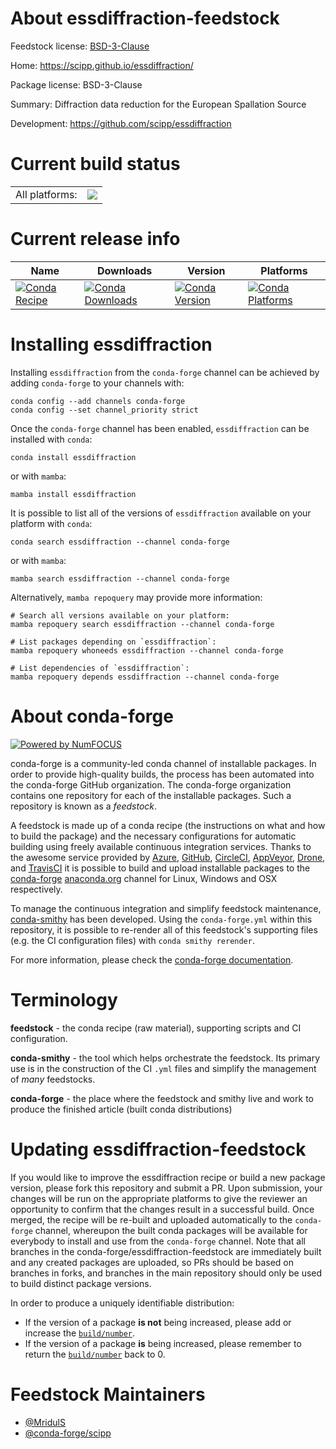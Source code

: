 About essdiffraction-feedstock
==============================

Feedstock license: [BSD-3-Clause](https://github.com/conda-forge/essdiffraction-feedstock/blob/main/LICENSE.txt)

Home: https://scipp.github.io/essdiffraction/

Package license: BSD-3-Clause

Summary: Diffraction data reduction for the European Spallation Source

Development: https://github.com/scipp/essdiffraction

Current build status
====================


<table><tr><td>All platforms:</td>
    <td>
      <a href="https://dev.azure.com/conda-forge/feedstock-builds/_build/latest?definitionId=26252&branchName=main">
        <img src="https://dev.azure.com/conda-forge/feedstock-builds/_apis/build/status/essdiffraction-feedstock?branchName=main">
      </a>
    </td>
  </tr>
</table>

Current release info
====================

| Name | Downloads | Version | Platforms |
| --- | --- | --- | --- |
| [![Conda Recipe](https://img.shields.io/badge/recipe-essdiffraction-green.svg)](https://anaconda.org/conda-forge/essdiffraction) | [![Conda Downloads](https://img.shields.io/conda/dn/conda-forge/essdiffraction.svg)](https://anaconda.org/conda-forge/essdiffraction) | [![Conda Version](https://img.shields.io/conda/vn/conda-forge/essdiffraction.svg)](https://anaconda.org/conda-forge/essdiffraction) | [![Conda Platforms](https://img.shields.io/conda/pn/conda-forge/essdiffraction.svg)](https://anaconda.org/conda-forge/essdiffraction) |

Installing essdiffraction
=========================

Installing `essdiffraction` from the `conda-forge` channel can be achieved by adding `conda-forge` to your channels with:

```
conda config --add channels conda-forge
conda config --set channel_priority strict
```

Once the `conda-forge` channel has been enabled, `essdiffraction` can be installed with `conda`:

```
conda install essdiffraction
```

or with `mamba`:

```
mamba install essdiffraction
```

It is possible to list all of the versions of `essdiffraction` available on your platform with `conda`:

```
conda search essdiffraction --channel conda-forge
```

or with `mamba`:

```
mamba search essdiffraction --channel conda-forge
```

Alternatively, `mamba repoquery` may provide more information:

```
# Search all versions available on your platform:
mamba repoquery search essdiffraction --channel conda-forge

# List packages depending on `essdiffraction`:
mamba repoquery whoneeds essdiffraction --channel conda-forge

# List dependencies of `essdiffraction`:
mamba repoquery depends essdiffraction --channel conda-forge
```


About conda-forge
=================

[![Powered by
NumFOCUS](https://img.shields.io/badge/powered%20by-NumFOCUS-orange.svg?style=flat&colorA=E1523D&colorB=007D8A)](https://numfocus.org)

conda-forge is a community-led conda channel of installable packages.
In order to provide high-quality builds, the process has been automated into the
conda-forge GitHub organization. The conda-forge organization contains one repository
for each of the installable packages. Such a repository is known as a *feedstock*.

A feedstock is made up of a conda recipe (the instructions on what and how to build
the package) and the necessary configurations for automatic building using freely
available continuous integration services. Thanks to the awesome service provided by
[Azure](https://azure.microsoft.com/en-us/services/devops/), [GitHub](https://github.com/),
[CircleCI](https://circleci.com/), [AppVeyor](https://www.appveyor.com/),
[Drone](https://cloud.drone.io/welcome), and [TravisCI](https://travis-ci.com/)
it is possible to build and upload installable packages to the
[conda-forge](https://anaconda.org/conda-forge) [anaconda.org](https://anaconda.org/)
channel for Linux, Windows and OSX respectively.

To manage the continuous integration and simplify feedstock maintenance,
[conda-smithy](https://github.com/conda-forge/conda-smithy) has been developed.
Using the ``conda-forge.yml`` within this repository, it is possible to re-render all of
this feedstock's supporting files (e.g. the CI configuration files) with ``conda smithy rerender``.

For more information, please check the [conda-forge documentation](https://conda-forge.org/docs/).

Terminology
===========

**feedstock** - the conda recipe (raw material), supporting scripts and CI configuration.

**conda-smithy** - the tool which helps orchestrate the feedstock.
                   Its primary use is in the construction of the CI ``.yml`` files
                   and simplify the management of *many* feedstocks.

**conda-forge** - the place where the feedstock and smithy live and work to
                  produce the finished article (built conda distributions)


Updating essdiffraction-feedstock
=================================

If you would like to improve the essdiffraction recipe or build a new
package version, please fork this repository and submit a PR. Upon submission,
your changes will be run on the appropriate platforms to give the reviewer an
opportunity to confirm that the changes result in a successful build. Once
merged, the recipe will be re-built and uploaded automatically to the
`conda-forge` channel, whereupon the built conda packages will be available for
everybody to install and use from the `conda-forge` channel.
Note that all branches in the conda-forge/essdiffraction-feedstock are
immediately built and any created packages are uploaded, so PRs should be based
on branches in forks, and branches in the main repository should only be used to
build distinct package versions.

In order to produce a uniquely identifiable distribution:
 * If the version of a package **is not** being increased, please add or increase
   the [``build/number``](https://docs.conda.io/projects/conda-build/en/latest/resources/define-metadata.html#build-number-and-string).
 * If the version of a package **is** being increased, please remember to return
   the [``build/number``](https://docs.conda.io/projects/conda-build/en/latest/resources/define-metadata.html#build-number-and-string)
   back to 0.

Feedstock Maintainers
=====================

* [@MridulS](https://github.com/MridulS/)
* [@conda-forge/scipp](https://github.com/orgs/conda-forge/teams/scipp/)

